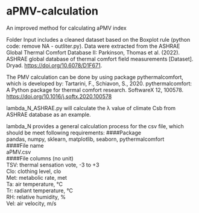 # aPMV-calculation
An improved method for calculating aPMV index

Folder Input includes a cleaned dataset based on the Boxplot rule (python code: remove NA - outliter.py). Data were extracted from the ASHRAE Global Thermal Comfort Database II: Parkinson, Thomas et al. (2022). ASHRAE global database of thermal comfort field measurements [Dataset]. Dryad. https://doi.org/10.6078/D1F671.

The PMV calculation can be done by using package pythermalcomfort, which is developed by: Tartarini, F., Schiavon, S., 2020. pythermalcomfort: A Python package for thermal comfort research. SoftwareX 12, 100578. https://doi.org/10.1016/j.softx.2020.100578

lambda_N_ASHRAE.py will calculate the λ value of climate Csb from ASHRAE database as an example.

lambda_N provides a general calculation process for the csv file, which should be meet following requirements:
####Package  
pandas, numpy, sklearn, matplotlib, seaborn, pythermalcomfort  
####File name  
aPMV.csv  
####File columns (no unit)  
TSV: thermal sensation vote, -3 to +3  
Clo: clothing level, clo  
Met: metabolic rate, met  
Ta: air temperature, ℃  
Tr: radiant temperature, ℃  
RH: relative humidity, %  
Vel: air velocity, m/s  



